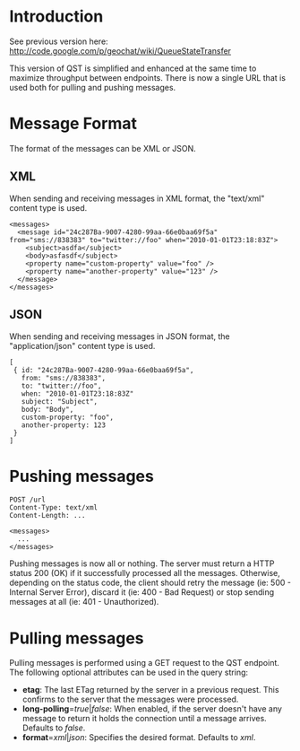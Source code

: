 # Introduction #

See previous version here: http://code.google.com/p/geochat/wiki/QueueStateTransfer

This version of QST is simplified and enhanced at the same time to maximize throughput between endpoints.
There is now a single URL that is used both for pulling and pushing messages.

# Message Format #
The format of the messages can be XML or JSON.

## XML ##
When sending and receiving messages in XML format, the "text/xml" content type is used.

```
<messages>
  <message id="24c287Ba-9007-4280-99aa-66e0baa69f5a" from="sms://838383" to="twitter://foo" when="2010-01-01T23:18:83Z">
    <subject>asdfa</subject>
    <body>asfasdf</subject>
    <property name="custom-property" value="foo" />
    <property name="another-property" value="123" />
  </message>
</messages>
```

## JSON ##
When sending and receiving messages in JSON format, the "application/json" content type is used.

```
[
 { id: "24c287Ba-9007-4280-99aa-66e0baa69f5a",
   from: "sms://838383",
   to: "twitter://foo",
   when: "2010-01-01T23:18:83Z"
   subject: "Subject",
   body: "Body",
   custom-property: "foo",
   another-property: 123
 }
]
```

# Pushing messages #

```
POST /url
Content-Type: text/xml
Content-Length: ...

<messages>
  ...
</messages>
```

Pushing messages is now all or nothing. The server must return a HTTP status 200 (OK) if it successfully processed all the messages. Otherwise, depending on the status code, the client should retry the message (ie: 500 - Internal Server Error), discard it (ie: 400 - Bad Request) or stop sending messages at all (ie: 401 - Unauthorized).

# Pulling messages #

Pulling messages is performed using a GET request to the QST endpoint. The following optional attributes can be used in the query string:

  * **etag**: The last ETag returned by the server in a previous request. This confirms to the server that the messages were processed.
  * **long-polling**=_true_|_false_: When enabled, if the server doesn't have any message to return it holds the connection until a message arrives. Defaults to _false_.
  * **format**=_xml_|_json_: Specifies the desired format. Defaults to _xml_.